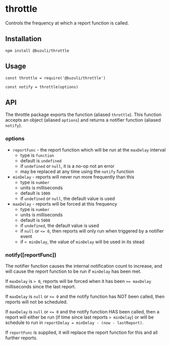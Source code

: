 # throttle

Controls the frequency at which a report function is called.

## Installation

```
npm install @buzuli/throttle
```

## Usage

```
const throttle = require('@buzuli/throttle')

const notify = throttle(options)
```

## API

The throttle package exports the function (aliased `throttle`). This function accepts an object (aliased `options`) and returns a notifier function (aliased `notify`).

### options
* `reportFunc` - the report function which will be run at the `maxDelay` interval
  * type is `function`
  * default is `undefined`
  * if `undefined` or `null`, it is a no-op not an error
  * may be replaced at any time using the `notify` function
* `minDelay` - reports will never run more frequently than this
  * type is `number`
  * units is milliseconds
  * default is `1000`
  * if `undefined` or `null`, the default value is used
* `maxDelay` - reports will be forced at this frequency
  * type is `number`
  * units is milliseconds
  * default is `5000`
  * if `undefined`, the default value is used
  * if `null` or `<= 0`, then reports will only run when triggered by a notifier event
  * if `< minDelay`, the value of `minDelay` will be used in its stead

### notify([reportFunc])

The notifier function causes the internal notification count to increase, and will cause the report function to be run if `minDelay` has been met.

If `maxDelay` is `> 0`, reports will be forced when it has been `>= maxDelay` milliseconds since the last report.

If `maxDelay` is `null` or `<= 0` and the notify function has NOT been called, then reports will not be scheduled.

If `maxDelay` is `null` or `<= 0` and the notify function HAS been called, then a report will either be run (if time since last reports `> minDelay`) or will be schedule to run in `reportDelay = minDelay - (now - lastReport)`.

If `reportFunc` is supplied, it will replace the report function for this and all further reports.
